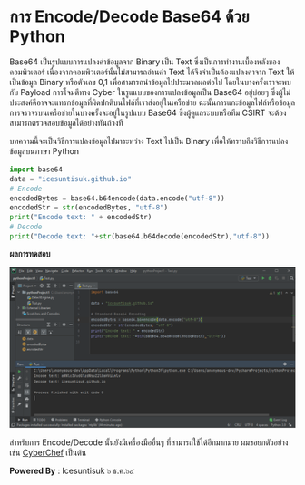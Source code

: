 # การ Encode/Decode Base64 ด้วย Python

Base64 เป็นรูปแบบการแปลงค่าข้อมูลจาก Binary เป็น Text ซึ่งเป็นการทำงานเบื้องหลังของคอมพิวเตอร์ เนื่องจากคอมพิวเตอร์นั้นไม่สามารถอ่านค่า Text ได้จึงจำเป็นต้องแปลงค่าจาก Text ให้เป็นข้อมูล Binary หรือตัวเลข 0,1 เพื่อสามารถนำข้อมูลไปประมวลผลต่อไป โดยในบางครั้งเราจะพบกับ Payload การโจมตีทาง Cyber ในรูแแบบของการแปลงข้อมูลเป็น Base64 อยู่บ่อยๆ ซึ่งผู้ไม่ประสงค์ดีอาจจะแทรกข้อมูลที่ผิดปกติบนไฟล์ที่เราส่งอยู่ในเครือข่าย ฉะนั้นการแกะข้อมูลไฟล์หรือข้อมูลการจราจรบนเครือข่ายในบางครั้งจะอยู่ในรูปแบบ Base64 ซึ่งผู้ดูแลระบบหรือทีม CSIRT จะต้องสามารถตรวจสอบข้อมูลได้อย่างทันถ้วงที

บทความนี้จะเป็นวิธีการแปลงข้อมูลไปมาระหว่าง Text ไปเป็น Binary เพื่อให้ทราบถึงวิธีการแปลงข้อมูลบนภาษา Python 

``` python
import base64
data = "icesuntisuk.github.io"
# Encode
encodedBytes = base64.b64encode(data.encode("utf-8"))
encodedStr = str(encodedBytes, "utf-8")
print("Encode text: " + encodedStr)
# Decode
print("Decode text: "+str(base64.b64decode(encodedStr),"utf-8"))
```

**ผลการทดสอบ**

![](/KB/img/base64.png)

สำหรับการ Encode/Decode นั้นยังมีเครื่องมืออื่นๆ ที่สามารถใช้ได้อีกมากมาย ผมขอยกตัวอย่างเช่น [CyberChef](https://gchq.github.io/CyberChef/) เป็นต้น


**Powered By** : 
Icesuntisuk 
๖ ธ.ค.๖๔